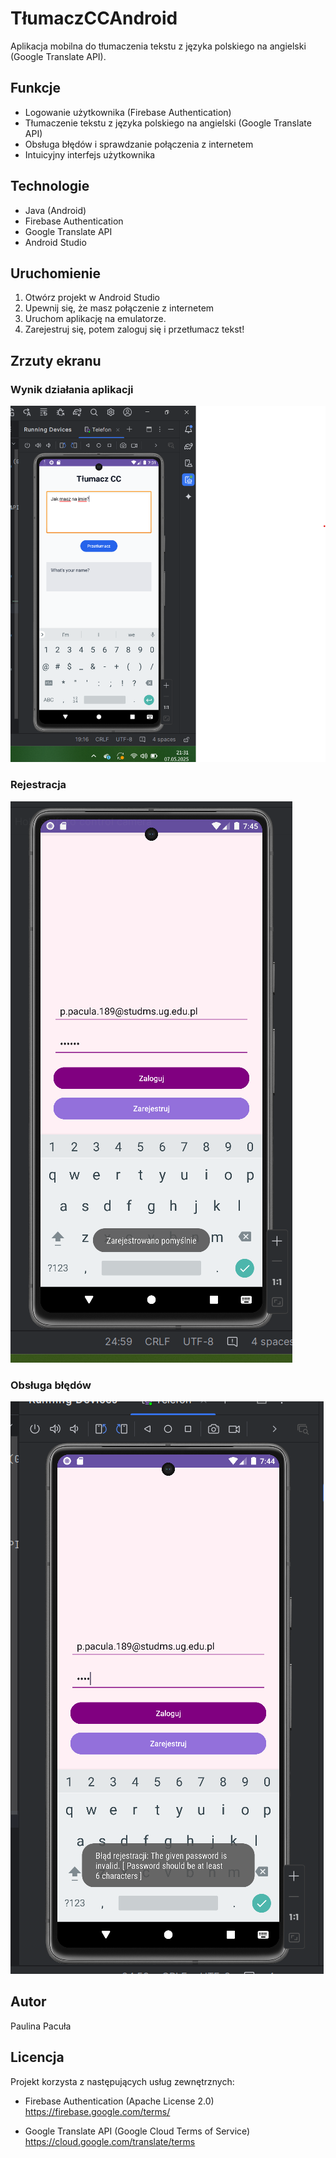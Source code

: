 # TłumaczCCAndroid

Aplikacja mobilna do tłumaczenia tekstu z języka polskiego na angielski (Google Translate API).

## Funkcje

- Logowanie użytkownika (Firebase Authentication)
- Tłumaczenie tekstu z języka polskiego na angielski (Google Translate API)
- Obsługa błędów i sprawdzanie połączenia z internetem
- Intuicyjny interfejs użytkownika

## Technologie

- Java (Android)
- Firebase Authentication
- Google Translate API
- Android Studio

## Uruchomienie

1. Otwórz projekt w Android Studio
2. Upewnij się, że masz połączenie z internetem
3. Uruchom aplikację na emulatorze.
4. Zarejestruj się, potem zaloguj się i przetłumacz tekst!

## Zrzuty ekranu

### Wynik działania aplikacji
![Wynik działania aplikacji](screenshots/wynik.png)

### Rejestracja
![Rejestracja](screenshots/rejestracja.png)

### Obsługa błędów
![Obsługa błędów](screenshots/obslugabledu.png)

## Autor
Paulina Pacuła

## Licencja

Projekt korzysta z następujących usług zewnętrznych:

- Firebase Authentication (Apache License 2.0)  
  https://firebase.google.com/terms/

- Google Translate API (Google Cloud Terms of Service)  
  https://cloud.google.com/translate/terms

